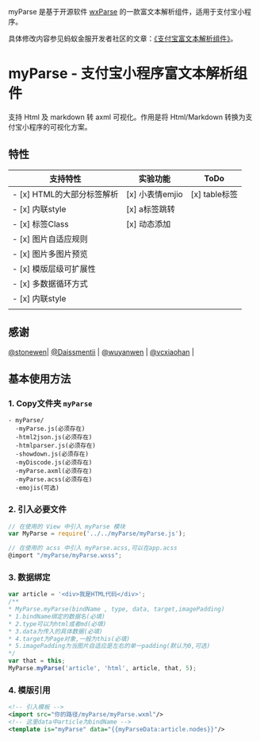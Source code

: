 myParse 是基于开源软件 [wxParse](https://github.com/icindy/wxParse) 的一款富文本解析组件，适用于支付宝小程序。

具体修改内容参见蚂蚁金服开发者社区的文章：[《支付宝富文本解析组件》](https://openclub.alipay.com/read.php?tid=8707&fid=66&ant_source=zsearch)。

# myParse - 支付宝小程序富文本解析组件

支持 Html 及 markdown 转 axml 可视化。作用是将 Html/Markdown 转换为支付宝小程序的可视化方案。

## 特性

| 支持特性        | 实验功能           | ToDo  |
| ------------- |-------------| -----|
| - [x] HTML的大部分标签解析 | [x] 小表情emjio | [x] table标签 |
| - [x] 内联style          | [x] a标签跳转   |               |
| - [x] 标签Class          | [x] 动态添加    |               |
| - [x] 图片自适应规则       |               |                |
| - [x] 图片多图片预览      |                |               |
| - [x] 模版层级可扩展性    |                |               |
| - [x] 多数据循环方式      |                |  |
| - [x] 内联style         |                |   |
|         |                |   |

## 感谢

[@stonewen](https://github.com/stonewen)| [@Daissmentii](https://github.com/Daissmentii)        | [@wuyanwen](https://github.com/wuyanwen)           | [@vcxiaohan](https://github.com/vcxiaohan)  |

## 基本使用方法

### 1. Copy文件夹 `myParse`

```
- myParse/
  -myParse.js(必须存在)
  -html2json.js(必须存在)
  -htmlparser.js(必须存在)
  -showdown.js(必须存在)
  -myDiscode.js(必须存在)
  -myParse.axml(必须存在)
  -myParse.acss(必须存在)
  -emojis(可选)
```

### 2. 引入必要文件

```js
// 在使用的 View 中引入 myParse 模块
var MyParse = require('../../myParse/myParse.js');
```

```js
// 在使用的 acss 中引入 myParse.acss,可以在app.acss
@import "/myParse/myParse.wxss";
```

### 3. 数据绑定

```js
var article = '<div>我是HTML代码</div>';
/**
* MyParse.myParse(bindName , type, data, target,imagePadding)
* 1.bindName绑定的数据名(必填)
* 2.type可以为html或者md(必填)
* 3.data为传入的具体数据(必填)
* 4.target为Page对象,一般为this(必填)
* 5.imagePadding为当图片自适应是左右的单一padding(默认为0,可选)
*/
var that = this;
MyParse.myParse('article', 'html', article, that, 5);
```

### 4. 模版引用

```xml
<!-- 引入模板 -->
<import src="你的路径/myParse/myParse.wxml"/>
<!-- 这里data中article为bindName -->
<template is="myParse" data="{{myParseData:article.nodes}}"/>
```
